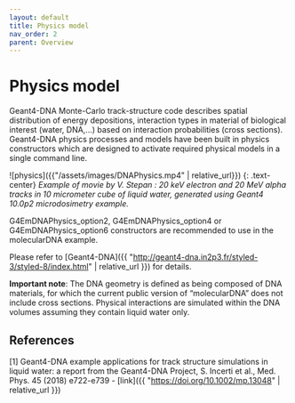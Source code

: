 ```yaml
---
layout: default
title: Physics model
nav_order: 2
parent: Overview
---
```


# Physics model

Geant4-DNA Monte-Carlo track-structure code describes spatial distribution of energy depositions, interaction types in material of biological interest (water, DNA,...) based on interaction probabilities (cross sections). Geant4-DNA physics processes and models have been built in physics constructors which are designed to activate required physical models in a single command line.

![physics]({{"/assets/images/DNAPhysics.mp4" | relative_url}})
{: .text-center}
*Example of movie by V. Stepan : 20 keV electron and 20 MeV alpha tracks in 10 micrometer cube of liquid water, generated using Geant4 10.0p2 microdosimetry example.*

G4EmDNAPhysics_option2, G4EmDNAPhysics_option4 or G4EmDNAPhysics_option6 constructors are recommended to use in the molecularDNA example. 

Please refer to [Geant4-DNA]({{ "http://geant4-dna.in2p3.fr/styled-3/styled-8/index.html" | relative_url }}) for details.

**Important note**: The DNA geometry is defined as being composed of DNA materials, for which the current public version of “molecularDNA” does not include cross sections. 
Physical interactions are simulated within the DNA volumes assuming they contain liquid water only. 

## References

[1] Geant4-DNA example applications for track structure simulations in liquid water: a report from the Geant4-DNA Project, S. Incerti et al., Med. Phys. 45 (2018) e722-e739 - [link]({{ "https://doi.org/10.1002/mp.13048" | relative_url }})


